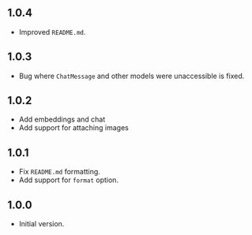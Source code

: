 ## 1.0.4

- Improved `README.md`.

## 1.0.3

- Bug where `ChatMessage` and other models were unaccessible is fixed.

## 1.0.2

- Add embeddings and chat
- Add support for attaching images

## 1.0.1

- Fix `README.md` formatting.
- Add support for `format` option.

## 1.0.0

- Initial version.
